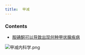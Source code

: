 ```yaml
---
title:  甲减
--- 
```


### Contents
- [胺碘酮可以导致出现何种甲状腺疾病](/胺碘酮可以导致出现何种甲状腺疾病)


![甲减内科学.png](/note-images/甲减内科学.png)
